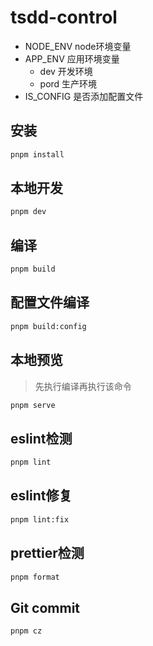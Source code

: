 # tsdd-control
* NODE_ENV node环境变量
* APP_ENV 应用环境变量
  - dev 开发环境
  - pord 生产环境
* IS_CONFIG 是否添加配置文件

## 安装

```sh
pnpm install
```

## 本地开发

``` sh
pnpm dev
```

## 编译

``` sh
pnpm build
```

## 配置文件编译

``` sh
pnpm build:config
```

## 本地预览
> 先执行编译再执行该命令

``` sh
pnpm serve
```
## eslint检测

``` sh
pnpm lint
```

## eslint修复

``` sh
pnpm lint:fix
```
## prettier检测

```sh
pnpm format
```

## Git commit

``` sh
pnpm cz
```
